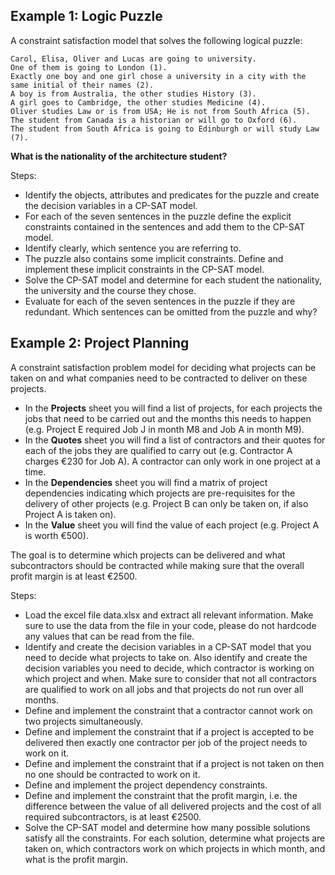 
## Example 1: Logic Puzzle

A constraint satisfaction model that solves the following logical puzzle:

```
Carol, Elisa, Oliver and Lucas are going to university.
One of them is going to London (1).
Exactly one boy and one girl chose a university in a city with the same initial of their names (2).
A boy is from Australia, the other studies History (3).
A girl goes to Cambridge, the other studies Medicine (4).
Oliver studies Law or is from USA; He is not from South Africa (5).
The student from Canada is a historian or will go to Oxford (6).
The student from South Africa is going to Edinburgh or will study Law (7).
```

**What is the nationality of the architecture student?**

Steps:

- Identify the objects, attributes and predicates for the puzzle and create the decision variables in a CP-SAT model.
- For each of the seven sentences in the puzzle define the explicit constraints contained in the sentences and add them to the CP-SAT model. 
- Identify clearly, which sentence you are referring to.
- The puzzle also contains some implicit constraints. Define and implement these implicit constraints in the CP-SAT model.
- Solve the CP-SAT model and determine for each student the nationality, the university and the course they chose.
- Evaluate for each of the seven sentences in the puzzle if they are redundant. Which sentences can be omitted from the puzzle and why? 

## Example 2: Project Planning

A constraint satisfaction problem model for deciding what projects can be taken on and what companies need to be contracted to deliver on these projects. 

- In the **Projects** sheet you will find a list of projects, for each projects the jobs that need to be carried out and the months this needs to happen (e.g. Project E required Job J in month M8 and Job A in month M9).
- In the **Quotes** sheet you will find a list of contractors and their quotes for each of the jobs they are qualified to carry out (e.g. Contractor A charges €230 for Job A). A contractor can only work in one project at a time.
- In the **Dependencies** sheet you will find a matrix of project dependencies indicating which projects are pre-requisites for the delivery of other projects (e.g. Project B can only be taken on, if also Project A is taken on).
- In the **Value** sheet you will find the value of each project (e.g. Project A is worth €500).

The goal is to determine which projects can be delivered and what subcontractors should be contracted while making sure that the overall profit margin is at least €2500.

Steps:

- Load the excel file data.xlsx and extract all relevant information. Make sure to use the data from the file in your code, please do not hardcode any values that can be read from the file.
- Identify and create the decision variables in a CP-SAT model that you need to decide what projects to take on. Also identify and create the decision variables you need to decide, which contractor is working on which project and when. Make sure to consider that not all contractors are qualified to work on all jobs and that projects do not run over all months.
- Define and implement the constraint that a contractor cannot work on two projects simultaneously.
- Define and implement the constraint that if a project is accepted to be delivered then exactly one contractor per job of the project needs to work on it.
- Define and implement the constraint that if a project is not taken on then no one should be contracted to work on it.
- Define and implement the project dependency constraints.
- Define and implement the constraint that the profit margin, i.e. the difference
between the value of all delivered projects and the cost of all required
subcontractors, is at least €2500.
- Solve the CP-SAT model and determine how many possible solutions satisfy all the
constraints. For each solution, determine what projects are taken on, which contractors work on which projects in which month, and what is the profit margin.